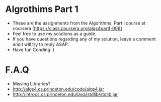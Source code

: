 Algrothims Part 1
======================
-   These are the assignments from the Algorithms, Part I course at coursera [https://class.coursera.org/algs4partI-006]
-   Feel free to use my solutions as a guide. 
-   If you have questions regarding any of my solution, leave a comment and I will try to reply ASAP.
-   Have fun Conding :)

F.A.Q
======================
-   Missing Libraries? 
  -   http://algs4.cs.princeton.edu/code/algs4.jar   
  -   http://introcs.cs.princeton.edu/java/stdlib/stdlib.jar
